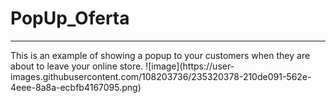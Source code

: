 # PopUp_Oferta 
<hr>
This is an example of showing a popup to your customers when they are about to leave your online store.
![image](https://user-images.githubusercontent.com/108203736/235320378-210de091-562e-4eee-8a8a-ecbfb4167095.png)

